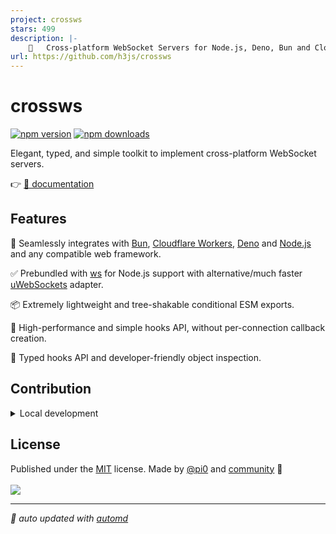 ```yaml
---
project: crossws
stars: 499
description: |-
    🔌   Cross-platform WebSocket Servers for Node.js, Deno, Bun and Cloudflare Workers.
url: https://github.com/h3js/crossws
---
```


# crossws

<!-- automd:badges -->

[![npm version](https://flat.badgen.net/npm/v/crossws)](https://npmjs.com/package/crossws)
[![npm downloads](https://flat.badgen.net/npm/dm/crossws)](https://npmjs.com/package/crossws)

<!-- /automd -->

Elegant, typed, and simple toolkit to implement cross-platform WebSocket servers.

👉 [📖 documentation](https://crossws.h3.dev)

## Features

🧩 Seamlessly integrates with [Bun](https://crossws.h3.dev/adapters/bun), [Cloudflare Workers](https://crossws.h3.dev/adapters/cloudflare), [Deno](https://crossws.h3.dev/adapters/deno) and [Node.js](https://crossws.h3.dev/adapters/node) and any compatible web framework.

✅ Prebundled with [ws](https://github.com/websockets/ws) for Node.js support with alternative/much faster [uWebSockets](https://crossws.h3.dev/adapters/node#uwebsockets) adapter.

📦 Extremely lightweight and tree-shakable conditional ESM exports.

🚀 High-performance and simple hooks API, without per-connection callback creation.

🌟 Typed hooks API and developer-friendly object inspection.

[^1]: crossws supports Node.js via [npm:ws](https://github.com/websockets/ws) (prebundled) or [uWebSockets.js](https://github.com/uNetworking/uWebSockets.js).

## Contribution

<details>
  <summary>Local development</summary>

- Clone this repository
- Install the latest LTS version of [Node.js](https://nodejs.org/en/)
- Enable [Corepack](https://github.com/nodejs/corepack) using `corepack enable`
- Install dependencies using `pnpm install`
- Run examples using `pnpm play:` scripts

</details>

<!-- /automd -->

## License

<!-- automd:contributors license=MIT author="pi0" -->

Published under the [MIT](https://github.com/h3js/crossws/blob/main/LICENSE) license.
Made by [@pi0](https://github.com/pi0) and [community](https://github.com/h3js/crossws/graphs/contributors) 💛
<br><br>
<a href="https://github.com/h3js/crossws/graphs/contributors">
<img src="https://contrib.rocks/image?repo=h3js/crossws" />
</a>

<!-- /automd -->

<!-- automd:with-automd -->

---

_🤖 auto updated with [automd](https://automd.unjs.io)_

<!-- /automd -->

